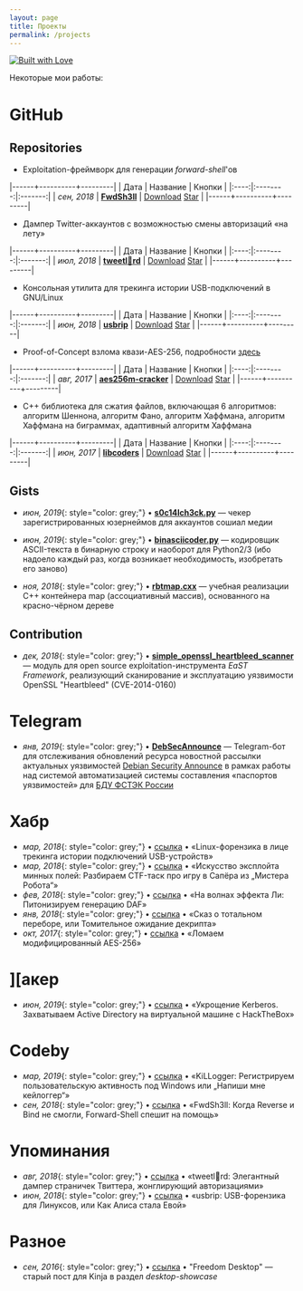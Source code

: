 ```yaml
---
layout: page
title: Проекты
permalink: /projects
---
```


[![Built with Love](https://img.shields.io/badge/built%20with-%F0%9F%92%97%F0%9F%92%97%F0%9F%92%97-lightgrey.svg)](http://project.cyberpunk.ru/lib/burning_chrome/)

Некоторые мои работы:

# GitHub

## Repositories

- Exploitation-фреймворк для генерации *forward-shell*'ов

|------+----------+---------|
| Дата | Название | Кнопки  |
|:----:|:--------:|:-------:|
| *сен, 2018* | [**FwdSh3ll**](https://github.com/snovvcrash/FwdSh3ll "snovvcrash/FwdSh3ll: Forward shell generation framework.") | <a class="github-button" href="https://github.com/snovvcrash/FwdSh3ll/archive/master.zip" data-icon="octicon-cloud-download" aria-label="Download snovvcrash/FwdSh3ll on GitHub">Download</a> <a class="github-button" href="https://github.com/snovvcrash/FwdSh3ll" data-icon="octicon-star" data-show-count="true" aria-label="Star snovvcrash/FwdSh3ll on GitHub">Star</a> |
|------+----------+---------|

- Дампер Twitter-аккаунтов с возможностью смены авторизаций «на лету»

|------+----------+---------|
| Дата | Название | Кнопки  |
|:----:|:--------:|:-------:|
| *июл, 2018* | [**tweetl:crown:rd**](https://github.com/snovvcrash/tweetlord "snovvcrash/tweetlord: Twitter profile dumper (downloader) with authorization swapping.") | <a class="github-button" href="https://github.com/snovvcrash/tweetlord/archive/master.zip" data-icon="octicon-cloud-download" aria-label="Download snovvcrash/tweetlord on GitHub">Download</a> <a class="github-button" href="https://github.com/snovvcrash/tweetlord" data-icon="octicon-star" data-show-count="true" aria-label="Star snovvcrash/tweetlord on GitHub">Star</a> |
|------+----------+---------|

- Консольная утилита для трекинга истории USB-подключений в GNU/Linux

|------+----------+---------|
| Дата | Название | Кнопки  |
|:----:|:--------:|:-------:|
| *июн, 2018* | [**usbrip**](https://github.com/snovvcrash/usbrip "snovvcrash/usbrip: Simple command line forensics tool for tracking USB device artifacts (history of USB events) on GNU/Linux.") | <a class="github-button" href="https://github.com/snovvcrash/usbrip/archive/master.zip" data-icon="octicon-cloud-download" aria-label="Download snovvcrash/usbrip on GitHub">Download</a> <a class="github-button" href="https://github.com/snovvcrash/usbrip" data-icon="octicon-star" data-show-count="true" aria-label="Star snovvcrash/usbrip on GitHub">Star</a> |
|------+----------+---------|

- Proof-of-Concept взлома квази-AES-256, подробности [здесь](https://habr.com/post/339910 "Ломаем модифицированный AES-256 / Хабр")

|------+----------+---------|
| Дата | Название | Кнопки  |
|:----:|:--------:|:-------:|
| *авг, 2017* | [**aes256m-cracker**](https://github.com/snovvcrash/aes256m-cracker "snovvcrash/aes256m-cracker: Demo of cracking the training version of AES-256 (AES-256-M).") | <a class="github-button" href="https://github.com/snovvcrash/aes256m-cracker/archive/master.zip" data-icon="octicon-cloud-download" aria-label="Download snovvcrash/aes256m-cracker on GitHub">Download</a> <a class="github-button" href="https://github.com/snovvcrash/aes256m-cracker" data-icon="octicon-star" data-show-count="true" aria-label="Star snovvcrash/aes256m-cracker on GitHub">Star</a> |
|------+----------+---------|

- C++ библиотека для сжатия файлов, включающая 6 алгоритмов: алгоритм Шеннона, алгоритм Фано, алгоритм Хаффмана, алгоритм Хаффмана на биграммах, адаптивный алгоритм Хаффмана

|------+----------+---------|
| Дата | Название | Кнопки  |
|:----:|:--------:|:-------:|
| *июн, 2017* | [**libcoders**](https://github.com/snovvcrash/libcoders "snovvcrash/libcoders: File compression library (includes 6 algorithms).") | <a class="github-button" href="https://github.com/snovvcrash/libcoders/archive/master.zip" data-icon="octicon-cloud-download" aria-label="Download snovvcrash/libcoders on GitHub">Download</a> <a class="github-button" href="https://github.com/snovvcrash/libcoders" data-icon="octicon-star" data-show-count="true" aria-label="Star snovvcrash/libcoders on GitHub">Star</a> |
|------+----------+---------|

## Gists

- *июн, 2019*{: style="color: grey;"} • [**s0c14lch3ck.py**](https://gist.github.com/snovvcrash/86bcbf65cbc89bf496fd19afcf19f6f5 "Username checker") — чекер зарегистрированных юзернеймов для аккаунтов сошиал медии

- *июн, 2019*{: style="color: grey;"} • [**binasciicoder.py**](https://gist.github.com/snovvcrash/e8e129527ea77f2664a97b54cdeb9f55 "ASCII text string to binary string and vise versa (Python2/3 compatible)") — кодировщик ASCII-текста в бинарную строку и наоборот для Python2/3 (ибо надоело каждый раз, когда возникает необходимость, изобретать его заново)

- *ноя, 2018*{: style="color: grey;"} • [**rbtmap.cxx**](https://gist.github.com/snovvcrash/e8bbdf8fa6e750ce503be219c243887e "Implementation of map (associative container) based on the red-black tree structure") — учебная реализации C++ контейнера map (ассоциативный массив), основанного на красно-чёрном дереве

## Contribution

- *дек, 2018*{: style="color: grey;"} • [**simple_openssl_heartbleed_scanner**](https://github.com/C0reL0ader/EaST/blob/master/exploits/simple_openssl_heartbleed_scanner.py "EaST/simple_openssl_heartbleed_scanner.py at master · C0reL0ader/EaST") — модуль для open source exploitation-инструмента *EaST Framework*, реализующий сканирование и эксплуатацию уязвимости OpenSSL "Heartbleed" (CVE-2014-0160)

# Telegram

- *янв, 2019*{: style="color: grey;"} • [**DebSecAnnounce**](https://t.me/DebSecAnnounceBot "Telegram: Contact @DebSecAnnounceBot") — Telegram-бот для отслеживания обновлений ресурса новостной рассылки актуальных уязвимостей [Debian Security Announce](https://lists.debian.org/debian-security-announce/ "Debian Mailing Lists -- Index for debian-security-announce") в рамках работы над системой автоматизацией системы составления «паспортов уязвимостей» для [БДУ ФСТЭК России](https://bdu.fstec.ru/vul "БДУ - Уязвимости")

# Хабр

- *мар, 2018*{: style="color: grey;"} • [ссылка](https://habr.com/post/352254/ "Linux-форензика в лице трекинга истории подключений USB-устройств / Хабр") • «Linux-форензика в лице трекинга истории подключений USB-устройств»
- *мар, 2018*{: style="color: grey;"} • [ссылка](https://habr.com/post/351360/ "Искусство эксплойта минных полей: Разбираем CTF-таск про игру в Сапёра из «Мистера Робота» / Хабр") • «Искусство эксплойта минных полей: Разбираем CTF-таск про игру в Сапёра из „Мистера Робота“»
- *фев, 2018*{: style="color: grey;"} • [ссылка](https://habr.com/post/347580/ "На волнах эффекта Ли: Питонизируем генерацию DAF / Хабр") • «На волнах эффекта Ли: Питонизируем генерацию DAF»
- *янв, 2018*{: style="color: grey;"} • [ссылка](https://habr.com/post/346572/ "Сказ о тотальном переборе, или Томительное ожидание декрипта / Хабр") • «Сказ о тотальном переборе, или Томительное ожидание декрипта»
- *окт, 2017*{: style="color: grey;"} • [ссылка](https://habr.com/post/339910/ "Ломаем модифицированный AES-256 / Хабр") • «Ломаем модифицированный AES-256»

# ][акер

- *июн, 2019*{: style="color: grey;"} • [ссылка](https://xakep.ru/2019/06/27/htb-kerberos/ "Укрощение Kerberos. Захватываем Active Directory на виртуальной машине с HackTheBox - «Хакер»") • «Укрощение Kerberos. Захватываем Active Directory на виртуальной машине с HackTheBox»

# Codeby

- *мар, 2019*{: style="color: grey;"} • [ссылка](https://codeby.net/threads/registriruem-polzovatelskuju-aktivnost-pod-windows-ili-napishi-mne-kejlogger.67060/ "Регистрируем пользовательскую активность под Windows или «Напиши мне кейлоггер»") • «KiLLogger: Регистрируем пользовательскую активность под Windows или „Напиши мне кейлоггер“»
- *сен, 2018*{: style="color: grey;"} • [ссылка](https://codeby.net/forum/threads/fwdsh3ll-kogda-reverse-i-bind-ne-smogli-forward-shell-speshit-na-pomosch.65029/ "FwdSh3ll: Когда Reverse и Bind не смогли, Forward-Shell спешит на помощь / Codeby.net - Информационная Безопасность") • «FwdSh3ll: Когда Reverse и Bind не смогли, Forward-Shell спешит на помощь»

# Упоминания

- *авг, 2018*{: style="color: grey;"} • [ссылка](https://codeby.net/forum/threads/tweetlrd-ehlegantnyj-damper-stranichek-tvittera-zhonglirujuschij-avtorizacijami.64292/ "tweetl👑rd: Элегантный дампер страничек Твиттера, жонглирующий авторизациями / Codeby.net - Информационная Безопасность") • «tweetl👑rd: Элегантный дампер страничек Твиттера, жонглирующий авторизациями»
- *июн, 2018*{: style="color: grey;"} • [ссылка](https://codeby.net/forum/threads/usbrip-usb-forenzika-dlja-linuksov-ili-kak-alisa-stala-evoj.63644/ "usbrip: USB-форензика для Линуксов, или Как Алиса стала Евой / Codeby.net - Информационная Безопасность") • «usbrip: USB-форензика для Линуксов, или Как Алиса стала Евой»

# Разное

- *сен, 2016*{: style="color: grey;"} • [ссылка](https://snovvcrash.kinja.com/freedom-desktop-1787162891 "Freedom Desktop") • "Freedom Desktop" — старый пост для Kinja в раздел *desktop-showcase*
